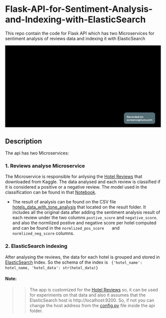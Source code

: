 # Flask-API-for-Sentiment-Analysis-and-Indexing-with-ElasticSearch
This repo contain the code for Flask API which has two Microservices for sentiment analysis of reviews data and indexing it with ElasticSearch

![](images/running-app.gif)
## Description
The api has two Microservices:
### 1. Reviews analyse Microservice<br>
The Microservice is responsible for anlysing the [Hotel Reviews](https://www.kaggle.com/datasets/datafiniti/hotel-reviews?select=7282_1.csv) that downloaded from Kaggle. The data analysed and each review is classified if it is considered a positive or a negative review. The model used in the classification can be found in that [Notebook](https://colab.research.google.com/gist/maidaly/10c95a5e706fe0d7001e11a27c09afad/hotels_reviews_sentiment_analysis_logisticregression.ipynb).
- The result of analysis can be found on the CSV file [hotels_data_with_tone_analysis](https://github.com/maidaly/Flask-API-for-Sentiment-Analysis-and-Indexing-with-ElasticSearch/blob/main/api/results/hotels_data_with_tone_analysis.csv) that located on the result folder. It includes all the original data after adding the sentiment analysis result of each review under the two columns ```postive_score``` and	```negative_score```. and also the normlized postive and negative score per hotel computed and can be found in the ```normlized_pos_score	``` and ```normlized_neg_score``` columns.	
### 2. ElasticSearch indexing<br>
After analysing the reviews, the data for each hotel is grouped and stored in [ElasticSearch](https://www.elastic.co/elasticsearch/) Index. So the schema of the index is ``` {'hotel_name': hotel_name, 'hotel_data': str(hotel_data)}```

#### Note: <br>
>> The app is customized for the [Hotel Reviews](https://www.kaggle.com/datasets/datafiniti/hotel-reviews?select=7282_1.csv) so, it can be used for experiments on that data and also it assumes that the ElasticSearch host is http://localhost:9200. So, if not you can change the host address from the [config.py](/api/config.py) file inside the api folder. 
